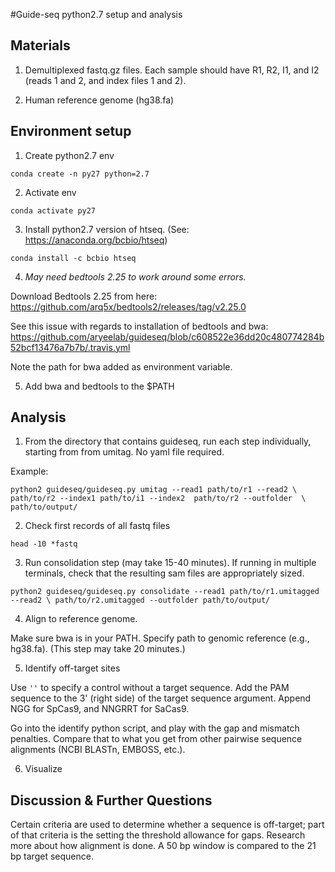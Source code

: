 #Guide-seq python2.7 setup and analysis

## Materials
  1. Demultiplexed fastq.gz files. Each sample should have R1, R2, I1, and I2 (reads 1 and 2, and index files 1 and 2).

  2. Human reference genome (hg38.fa)
  
## Environment setup
  1. Create python2.7 env

  `conda create -n py27 python=2.7`
  
  2. Activate env
  
  `conda activate py27`
  
  3. Install python2.7 version of htseq. (See: https://anaconda.org/bcbio/htseq)
  
  `conda install -c bcbio htseq`

  4. *May need bedtools 2.25 to work around some errors.*
  
  Download Bedtools 2.25 from here: https://github.com/arq5x/bedtools2/releases/tag/v2.25.0
  
  See this issue with regards to installation of bedtools and bwa: https://github.com/aryeelab/guideseq/blob/c608522e36dd20c480774284b52bcf13476a7b7b/.travis.yml
  
  Note the path for bwa added as environment variable.

  5. Add bwa and bedtools to the $PATH
  
## Analysis
  1. From the directory that contains guideseq, run each step individually, starting from from umitag. No yaml file required. 
  
  Example:
  
  ` python2 guideseq/guideseq.py umitag --read1 path/to/r1 --read2 \
  path/to/r2 --index1 path/to/i1 --index2  path/to/r2 --outfolder  \
  path/to/output/ `

  2. Check first records of all fastq files
  
  `head -10 *fastq`

  3. Run consolidation step (may take 15-40 minutes).  If running in multiple terminals, check that the resulting sam files are appropriately sized.
  
  ` python2 guideseq/guideseq.py consolidate --read1 path/to/r1.umitagged --read2 \
  path/to/r2.umitagged --outfolder path/to/output/ `
  
  4. Align to reference genome.
  
  Make sure bwa is in your PATH. Specify path to genomic reference (e.g., hg38.fa). (This step may take 20 minutes.)
  
  5. Identify off-target sites
  
  Use `''` to specify a control without a target sequence. Add the PAM sequence to the 3' (right side) of the target sequence argument. Append NGG for SpCas9, and NNGRRT for SaCas9. 
  
  Go into the identify python script, and play with the gap and mismatch penalties. Compare that to what you get from other pairwise sequence alignments (NCBI BLASTn, EMBOSS, etc.). 
  
  6. Visualize
  
  
  ## Discussion & Further Questions
  
  Certain criteria are used to determine whether a sequence is off-target; part of that criteria is the setting the threshold allowance for gaps. Research more about how alignment is done. A 50 bp window is compared to the 21 bp target sequence.
